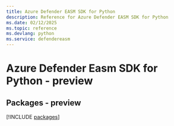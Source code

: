```yaml
---
title: Azure Defender EASM SDK for Python
description: Reference for Azure Defender EASM SDK for Python
ms.date: 02/12/2025
ms.topic: reference
ms.devlang: python
ms.service: defendereasm
---
```

# Azure Defender Easm SDK for Python - preview
## Packages - preview
[!INCLUDE [packages](defender-easm-index.md)]
